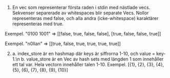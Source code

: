 1. En vec som representerar första raden i stdin med nästlade vecs. Sekvenser separerade av whitespaces blir separate Vecs. Nollor representeras med false, och alla andra (icke-whitespace) karaktärer representeras med true.

Exempel. "0100 1001" => \[\[false, true, false, false], \[true, false, false, true\]\]

Exempel. "n0llan" => \[\[true, false, true, true, true, true\]\]

2. a. index_store är en hashmap där keys är siffrorna 1-10, och value = key-1.\n
   b. value_store är en Vec av hash sets med längden 1 som innehåller ett tal var. Hela vectorn innehåller talen 1-10.
   Exempel. [{1}, {2}, {3}, {4}, {5}, {6}, {7}, {8}, {9}, {10}]

